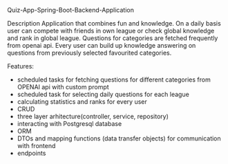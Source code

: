 Quiz-App-Spring-Boot-Backend-Application

Description
Application that combines fun and knowledge. On a daily basis user can compete with friends in own league or check global knowledge and rank in global league.
Questions for categories are fetched frequently from openai api. 
Every user can build up knowledge answering on questions from previously selected favourited categories.


 Features:
 - scheduled tasks for fetching questions for different categories from OPENAI api with custom prompt
 - scheduled task for selecting daily questions for each league
 - calculating statistics and ranks for every user
 - CRUD
 - three layer arhitecture(controller, service, repository)
 - interacting with Postgresql database
 - ORM
 - DTOs and mapping functions (data transfer objects) for communication with frontend
 - endpoints
